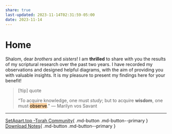 ```yaml
---
share: true
last-updated: 2023-11-14T02:31:59-05:00
date: 2023-11-14
---
```


# Home

Shalom, dear *brothers* and *sisters*! I am **thrilled** to share with you the results of my scriptural research over the past two years. I have recorded my observations and designed helpful diagrams, with the aim of providing you with valuable insights. It is my pleasure to present my findings here for your benefit!


> [!tip] quote
> 
>“To acquire knowledge, one must *study*; but to acquire **wisdom**, one must <mark style="background: #FFB86CA6;">observe</mark>." ― Marilyn vos Savant

--- 

[SetApart.top -Torah Community](https://setapart.top){ .md-button .md-button--primary }
[Download Notes](https://github.com/dahliyah/dahliyah.github.io/tree/master/docs){ .md-button .md-button--primary }